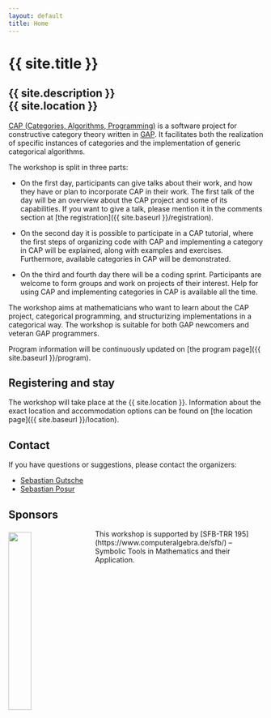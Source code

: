 ```yaml
---
layout: default
title: Home
---
```


# {{ site.title }}

## {{ site.description }}<br> {{ site.location }}

[CAP (Categories, Algorithms, Programming)](http://homalg-project.github.io/CAP_project) 
is a software project for constructive category theory written in [GAP](http://www.gap-system.org).
It facilitates both the realization of specific instances of categories and the implementation of generic categorical algorithms.

The workshop is split in three parts:

* On the first day, participants can give talks about their work, and how they have or plan to
  incorporate CAP in their work. The first talk of the day will be an overview about the CAP project
  and some of its capabilities. If you want to give a talk, please mention it in the comments section
  at [the registration]({{ site.baseurl }}/registration).

* On the second day it is possible to participate in a CAP tutorial, where the first steps
  of organizing code with CAP and implementing a category in CAP will be explained, along
  with examples and exercises. Furthermore, available categories in CAP will be demonstrated.

* On the third and fourth day there will be a coding sprint. Participants are welcome
  to form groups and work on projects of their interest. Help for using CAP and implementing
  categories in CAP is available all the time.

The workshop aims at mathematicians who want to learn about the CAP project,
categorical programming, and structurizing implementations in a categorical way.
The workshop is suitable for both GAP newcomers and veteran GAP programmers.

Program information will be continuously updated on [the program page]({{ site.baseurl }}/program).

## Registering and stay

The workshop will take place at the {{ site.location }}. Information about the
exact location and accommodation options
can be found on [the location page]({{ site.baseurl }}/location).

## <a name="contact"></a> Contact

If you have questions or suggestions, please contact the organizers:

* [Sebastian Gutsche](mailto:gutsche@mathematik.uni-siegen.de)
* [Sebastian Posur](mailto:sebastian.posur@uni-siegen.de)

## Sponsors
<img style="float:left;width:30%;margin-top:5px;margin-right:20px;" src="{{ site.baseurl }}/public/TRR195_logo.png"/>
This workshop is supported by [SFB-TRR 195](https://www.computeralgebra.de/sfb/) – Symbolic Tools in Mathematics and their Application.

